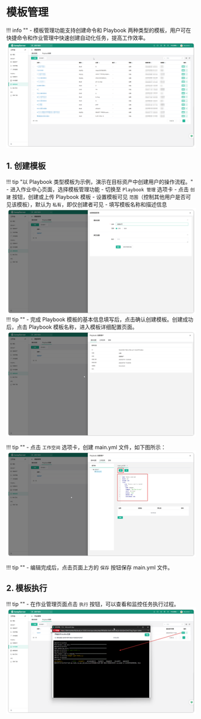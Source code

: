 # 模板管理
!!! info ""
    - 模板管理功能支持创建命令和 Playbook 两种类型的模板，用户可在快捷命令和作业管理中快速创建自动化任务，提高工作效率。
![v4_mode_manage_1](../../../../img/v4_mode_manage_1.png)
## 1. 创建模板
!!! tip "以 Playbook 类型模板为示例，演示在目标资产中创建用户的操作流程。"
    - 进入作业中心页面，选择模板管理功能
    - 切换至 `Playbook 管理` 选项卡
    - 点击 `创建` 按钮，创建或上传 Playbook 模板
    - 设置模板可见 `范围`（控制其他用户是否可见该模板），默认为 `私有`，即仅创建者可见
    - 填写模板名称和描述信息
![v4_mode_manage_2](../../../../img/v4_mode_manage_2.png)
!!! tip ""
    - 完成 Playbook 模板的基本信息填写后，点击确认创建模板。创建成功后，点击 Playbook 模板名称，进入模板详细配置页面。
![v4_mode_manage_3](../../../../img/v4_mode_manage_3.png)

!!! tip ""
    - 点击 `工作空间` 选项卡，创建 main.yml 文件，如下图所示：
![v4_mode_manage_4](../../../../img/v4_mode_manage_4.png)

!!! tip ""
    - 编辑完成后，点击页面上方的 `保存` 按钮保存 main.yml 文件。

## 2. 模板执行
!!! tip ""
    - 在作业管理页面点击 `执行` 按钮，可以查看和监控任务执行过程。
![v4_mode_manage_5](../../../../img/v4_mode_manage_5.png)

